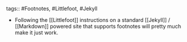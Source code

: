 ---
---

tags:: #Footnotes, #Littlefoot, #Jekyll

- Following the [[Littlefoot]] instructions on a standard [[Jekyll]] / [[Markdown]] powered site that supports footnotes will pretty much make it just work.